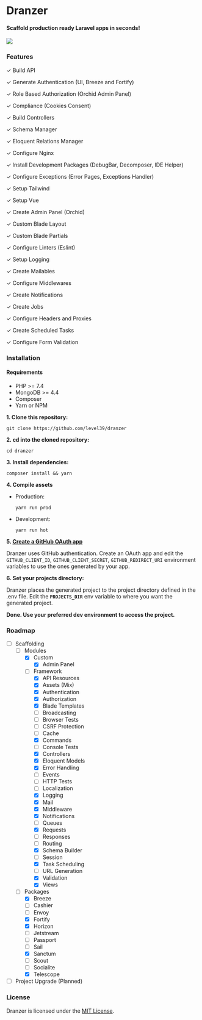 # Dranzer

#### Scaffold production ready Laravel apps in seconds!

![](https://i.imgur.com/E1UYgFh.png)

### Features

✓ Build API

✓ Generate Authentication (UI, Breeze and Fortify)

✓ Role Based Authorization (Orchid Admin Panel)

✓ Compliance (Cookies Consent)

✓ Build Controllers

✓ Schema Manager

✓ Eloquent Relations Manager

✓ Configure Nginx

✓ Install Development Packages (DebugBar, Decomposer, IDE Helper)

✓ Configure Exceptions (Error Pages, Exceptions Handler)

✓ Setup Tailwind

✓ Setup Vue

✓ Create Admin Panel (Orchid)

✓ Custom Blade Layout

✓ Custom Blade Partials

✓ Configure Linters (Eslint)

✓ Setup Logging

✓ Create Mailables

✓ Configure Middlewares

✓ Create Notifications 

✓ Create Jobs

✓ Configure Headers and Proxies

✓ Create Scheduled Tasks

✓ Configure Form Validation


### Installation

#### Requirements

- PHP >= 7.4
- MongoDB >= 4.4
- Composer
- Yarn or NPM

**1. Clone this repository:**

`git clone https://github.com/level39/dranzer`

**2. cd into the cloned repository:**

`cd dranzer`

**3. Install dependencies:**

`composer install && yarn`

**4. Compile assets**

- Production:
  
    `yarn run prod`

- Development:
  
    `yarn run hot`

**5. [Create a GitHub OAuth app](https://github.com/settings/applications/new)**

Dranzer uses GitHub authentication. Create an OAuth app and edit the `GITHUB_CLIENT_ID`, `GITHUB_CLIENT_SECRET`, `GITHUB_REDIRECT_URI` environment variables to use the ones generated by your app.

**6. Set your projects directory:**

Dranzer places the generated project to the project directory defined in the .env file. Edit the **`PROJECTS_DIR`** env variable to where you want the generated project.

**Done. Use your preferred dev environment to access the project.**

### Roadmap

- [ ] Scaffolding
  - [ ] Modules
      - [x] Custom
          - [x] Admin Panel
      - [ ] Framework
          - [x] API Resources
          - [x] Assets (Mix)
          - [x] Authentication
          - [x] Authorization
          - [x] Blade Templates
          - [ ] Broadcasting
          - [ ] Browser Tests
          - [ ] CSRF Protection
          - [ ] Cache
          - [x] Commands
          - [ ] Console Tests
          - [x] Controllers
          - [x] Eloquent Models
          - [x] Error Handling
          - [ ] Events
          - [ ] HTTP Tests
          - [ ] Localization
          - [x] Logging
          - [x] Mail
          - [x] Middleware
          - [x] Notifications
          - [ ] Queues
          - [x] Requests
          - [ ] Responses
          - [ ] Routing
          - [x] Schema Builder
          - [ ] Session
          - [x] Task Scheduling
          - [ ] URL Generation
          - [x] Validation
          - [x] Views
  - [ ] Packages
      - [x] Breeze
      - [ ] Cashier
      - [ ] Envoy
      - [x] Fortify
      - [x] Horizon
      - [ ] Jetstream
      - [ ] Passport
      - [ ] Sail
      - [x] Sanctum
      - [ ] Scout
      - [ ] Socialite
      - [x] Telescope
- [ ] Project Upgrade (Planned)

### License

Dranzer is licensed under the [MIT License](https://en.wikipedia.org/wiki/MIT_License).
